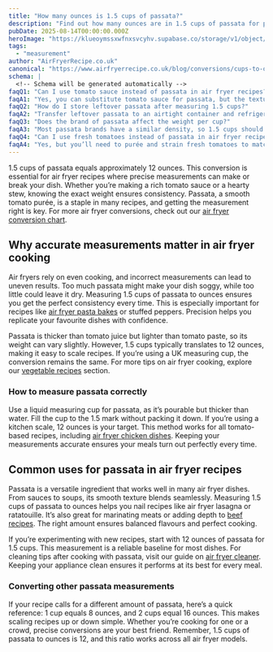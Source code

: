 ```yaml
---
title: "How many ounces is 1.5 cups of passata?"
description: "Find out how many ounces are in 1.5 cups of passata for perfect air fryer recipes. Get precise conversions and cooking tips here!"
pubDate: 2025-08-14T00:00:00.000Z
heroImage: "https://klueoymssxwfnxsvcyhv.supabase.co/storage/v1/object/public/Shmucket/how-many-ounces-is-1-5-cups-of-passata.webp"
tags:
  - "measurement"
author: "AirFryerRecipe.co.uk"
canonical: "https://www.airfryerrecipe.co.uk/blog/conversions/cups-to-ounces/how-many-ounces-is-1-5-cups-of-passata"
schema: |
  <!-- Schema will be generated automatically -->
faqQ1: "Can I use tomato sauce instead of passata in air fryer recipes?"
faqA1: "Yes, you can substitute tomato sauce for passata, but the texture and flavour may differ slightly. Passata is smoother and less seasoned, so adjust your recipe accordingly. For best results, stick to passata when the recipe specifies it."
faqQ2: "How do I store leftover passata after measuring 1.5 cups?"
faqA2: "Transfer leftover passata to an airtight container and refrigerate for up to 5 days. You can also freeze it for up to 3 months. Label the container with the date to keep track of freshness."
faqQ3: "Does the brand of passata affect the weight per cup?"
faqA3: "Most passata brands have a similar density, so 1.5 cups should still be around 12 ounces. However, thicker varieties might weigh slightly more. Always check the label for specific weight guidelines if available."
faqQ4: "Can I use fresh tomatoes instead of passata in air fryer recipes?"
faqA4: "Yes, but you’ll need to purée and strain fresh tomatoes to match passata’s consistency. Keep in mind that fresh tomatoes may add more liquid, so adjust cooking times accordingly. For convenience, passata is often the better choice."
---
```

<p>1.5 cups of passata equals approximately 12 ounces. This conversion is essential for air fryer recipes where precise measurements can make or break your dish. Whether you’re making a rich tomato sauce or a hearty stew, knowing the exact weight ensures consistency. Passata, a smooth tomato purée, is a staple in many recipes, and getting the measurement right is key. For more air fryer conversions, check out our <a href=https://www.airfryerrecipe.co.uk/air-fryer-conversion-chart>air fryer conversion chart</a>.</p>  

<h2>Why accurate measurements matter in air fryer cooking</h2>  
<p>Air fryers rely on even cooking, and incorrect measurements can lead to uneven results. Too much passata might make your dish soggy, while too little could leave it dry. Measuring 1.5 cups of passata to ounces ensures you get the perfect consistency every time. This is especially important for recipes like <a href=https://www.airfryerrecipe.co.uk/recipes>air fryer pasta bakes</a> or stuffed peppers. Precision helps you replicate your favourite dishes with confidence.</p>  

<p>Passata is thicker than tomato juice but lighter than tomato paste, so its weight can vary slightly. However, 1.5 cups typically translates to 12 ounces, making it easy to scale recipes. If you’re using a UK measuring cup, the conversion remains the same. For more tips on air fryer cooking, explore our <a href=https://www.airfryerrecipe.co.uk/recipe-category/vegetables>vegetable recipes</a> section.</p>  

<h3>How to measure passata correctly</h3>  
<p>Use a liquid measuring cup for passata, as it’s pourable but thicker than water. Fill the cup to the 1.5 mark without packing it down. If you’re using a kitchen scale, 12 ounces is your target. This method works for all tomato-based recipes, including <a href=https://www.airfryerrecipe.co.uk/recipe-category/chicken>air fryer chicken dishes</a>. Keeping your measurements accurate ensures your meals turn out perfectly every time.</p>  

<h2>Common uses for passata in air fryer recipes</h2>  
<p>Passata is a versatile ingredient that works well in many air fryer dishes. From sauces to soups, its smooth texture blends seamlessly. Measuring 1.5 cups of passata to ounces helps you nail recipes like air fryer lasagna or ratatouille. It’s also great for marinating meats or adding depth to <a href=https://www.airfryerrecipe.co.uk/recipe-category/beef>beef recipes</a>. The right amount ensures balanced flavours and perfect cooking.</p>  

<p>If you’re experimenting with new recipes, start with 12 ounces of passata for 1.5 cups. This measurement is a reliable baseline for most dishes. For cleaning tips after cooking with passata, visit our guide on <a href=https://www.airfryerrecipe.co.uk/air-fryer-cleaner>air fryer cleaner</a>. Keeping your appliance clean ensures it performs at its best for every meal.</p>  

<h3>Converting other passata measurements</h3>  
<p>If your recipe calls for a different amount of passata, here’s a quick reference: 1 cup equals 8 ounces, and 2 cups equal 16 ounces. This makes scaling recipes up or down simple. Whether you’re cooking for one or a crowd, precise conversions are your best friend. Remember, 1.5 cups of passata to ounces is 12, and this ratio works across all air fryer models.</p>
